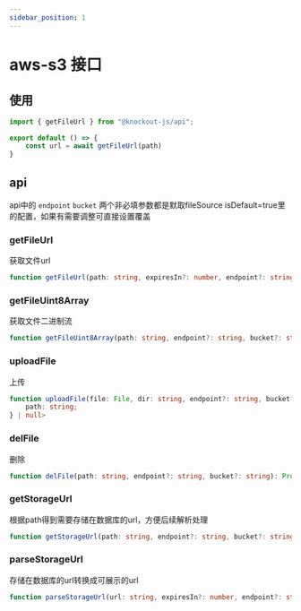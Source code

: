 ```yaml
---
sidebar_position: 1
---
```


# aws-s3 接口

## 使用

```ts title=xxx.ts
import { getFileUrl } from "@knockout-js/api";

export default () => {
    const url = await getFileUrl(path)
}

```

## api

api中的 `endpoint` `bucket` 两个非必填参数都是默取fileSource isDefault=true里的配置，如果有需要调整可直接设置覆盖

### getFileUrl

获取文件url

```ts
function getFileUrl(path: string, expiresIn?: number, endpoint?: string, bucket?: string): Promise<string | undefined>
```

### getFileUint8Array

获取文件二进制流

```ts
function getFileUint8Array(path: string, endpoint?: string, bucket?: string): Promise<Uint8Array | null>
```

### uploadFile

上传

```ts
function uploadFile(file: File, dir: string, endpoint?: string, bucket?: string): Promise<{
    path: string;
} | null>
```

### delFile

删除

```ts
function delFile(path: string, endpoint?: string, bucket?: string): Promise<true | null>
```


### getStorageUrl

根据path得到需要存储在数据库的url，方便后续解析处理

```ts
function getStorageUrl(path: string, endpoint?: string, bucket?: string): Promise<string | undefined>
```


### parseStorageUrl

存储在数据库的url转换成可展示的url

```ts
function parseStorageUrl(url: string, expiresIn?: number, endpoint?: string, bucket?: string): Promise<string | undefined>
```
